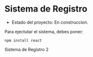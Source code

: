 <h1> Sistema de Registro</h1>

- Estado del proyecto: En construccion. 

Para ejectutar el sistema, debes poner: 

```npm install react```

Sistema de Registro 2
